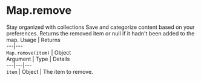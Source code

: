  
#  Map.remove
Stay organized with collections  Save and categorize content based on your preferences. 
Returns the removed item or null if it hadn't been added to the map.
Usage | Returns  
---|---  
`Map.remove(item)` | Object  
Argument | Type | Details  
---|---|---  
`item` | Object | The item to remove.  

